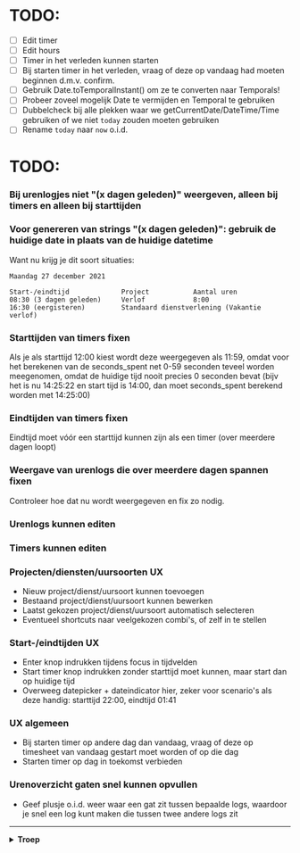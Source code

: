# TODO:
- [ ] Edit timer
- [ ] Edit hours
- [ ] Timer in het verleden kunnen starten
- [ ] Bij starten timer in het verleden, vraag of deze op vandaag had moeten beginnen d.m.v. confirm.
- [ ] Gebruik Date.toTemporalInstant() om ze te converten naar Temporals!
- [ ] Probeer zoveel mogelijk Date te vermijden en Temporal te gebruiken
- [ ] Dubbelcheck bij alle plekken waar we getCurrentDate/DateTime/Time gebruiken of we niet `today` zouden moeten gebruiken
- [ ] Rename `today` naar `now` o.i.d.

# TODO:
### Bij urenlogjes niet "(x dagen geleden)" weergeven, alleen bij timers en alleen bij starttijden

### Voor genereren van strings "(x dagen geleden)": gebruik de huidige date in plaats van de huidige datetime
Want nu krijg je dit soort situaties:
```
Maandag 27 december 2021

Start-/eindtijd	            Project	          Aantal uren
08:30 (3 dagen geleden)     Verlof            8:00
16:30 (eergisteren)         Standaard dienstverlening (Vakantie verlof)
```

### Starttijden van timers fixen
Als je als starttijd 12:00 kiest wordt deze weergegeven als 11:59, omdat voor het berekenen van de seconds_spent net 0-59 seconden teveel worden meegenomen, omdat de huidige tijd nooit precies 0 seconden bevat (bijv het is nu 14:25:22 en start tijd is 14:00, dan moet seconds_spent berekend worden met 14:25:00)

### Eindtijden van timers fixen
Eindtijd moet vóór een starttijd kunnen zijn als een timer (over meerdere dagen loopt)

### Weergave van urenlogs die over meerdere dagen spannen fixen
Controleer hoe dat nu wordt weergegeven en fix zo nodig.

### Urenlogs kunnen editen

### Timers kunnen editen

### Projecten/diensten/uursoorten UX
- Nieuw project/dienst/uursoort kunnen toevoegen
- Bestaand project/dienst/uursoort kunnen bewerken
- Laatst gekozen project/dienst/uursoort automatisch selecteren
- Eventueel shortcuts naar veelgekozen combi's, of zelf in te stellen

### Start-/eindtijden UX
- Enter knop indrukken tijdens focus in tijdvelden
- Start timer knop indrukken zonder starttijd moet kunnen, maar start dan op huidige tijd
- Overweeg datepicker + dateindicator hier, zeker voor scenario's als deze handig: starttijd 22:00, eindtijd 01:41

### UX algemeen
- Bij starten timer op andere dag dan vandaag, vraag of deze op timesheet van vandaag gestart moet worden of op die dag
- Starten timer op dag in toekomst verbieden

### Urenoverzicht gaten snel kunnen opvullen
- Geef plusje o.i.d. weer waar een gat zit tussen bepaalde logs, waardoor je snel een log kunt maken die tussen twee andere logs zit

--------------------------

<details>
  <summary><strong>Troep</strong></summary>

internal/timeline/hours?startDate=2021-12-06&endDate=2021-12-19

Request URL: https://demofonkel.simplicate.nl/api/v2/hours/hours?q[start_date][ge]=2021-12-06%2000:00:00&q[start_date][le]=2021-12-12%2023:59:59&q[employee.id]=employee:afa58dd4b2c525fe6d44e34a3f0f8c3d&select=id,start_date,end_date,project.,organization.,person.,projectservice.,type.,hours,note,is_time_defined,is_recurring,recurrence,recurrence.id,recurrence.rrule,locked,corrections,leave_id,leave_status.,absence_id,assignment_id,billable,is_productive
</details>

